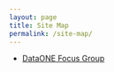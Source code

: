 ```yaml
---
layout: page
title: Site Map
permalink: /site-map/
---
```


* [DataONE Focus Group](http://articlemetrics.github.io/MDC/d1-focus)
